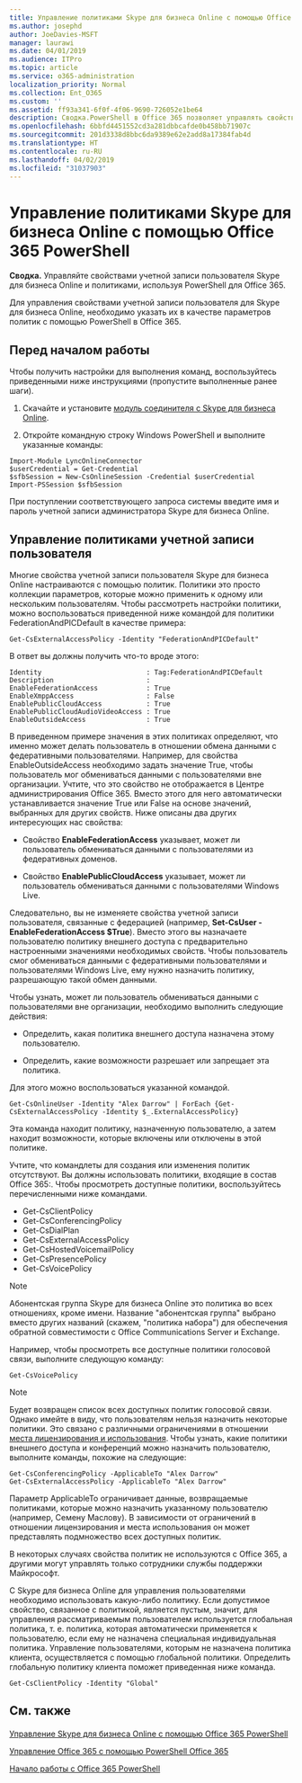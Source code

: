 ```yaml
---
title: Управление политиками Skype для бизнеса Online с помощью Office 365 PowerShell
ms.author: josephd
author: JoeDavies-MSFT
manager: laurawi
ms.date: 04/01/2019
ms.audience: ITPro
ms.topic: article
ms.service: o365-administration
localization_priority: Normal
ms.collection: Ent_O365
ms.custom: ''
ms.assetid: ff93a341-6f0f-4f06-9690-726052e1be64
description: Сводка.PowerShell в Office 365 позволяет управлять свойствами учетной записи пользователя Skype для бизнеса Online с политиками.
ms.openlocfilehash: 6bbfd4451552cd3a281dbbcafde0b458bb71907c
ms.sourcegitcommit: 201d3338d8bbc6da9389e62e2add8a17384fab4d
ms.translationtype: HT
ms.contentlocale: ru-RU
ms.lasthandoff: 04/02/2019
ms.locfileid: "31037903"
---
```

# <a name="manage-skype-for-business-online-policies-with-office-365-powershell"></a>Управление политиками Skype для бизнеса Online с помощью Office 365 PowerShell

 **Сводка.** Управляйте свойствами учетной записи пользователя Skype для бизнеса Online и политиками, используя PowerShell для Office 365.
  
Для управления свойствами учетной записи пользователя для Skype для бизнеса Online, необходимо указать их в качестве параметров политик с помощью PowerShell в Office 365.
  
## <a name="before-you-begin"></a>Перед началом работы

Чтобы получить настройки для выполнения команд, воспользуйтесь приведенными ниже инструкциями (пропустите выполненные ранее шаги).
  
1. Скачайте и установите [ модуль соединителя с Skype для бизнеса Online](https://www.microsoft.com/download/details.aspx?id=39366).
    
2. Откройте командную строку Windows PowerShell и выполните указанные команды: 
    
```
Import-Module LyncOnlineConnector
$userCredential = Get-Credential
$sfbSession = New-CsOnlineSession -Credential $userCredential
Import-PSSession $sfbSession
  ```

При поступлении соответствующего запроса системы введите имя и пароль учетной записи администратора Skype для бизнеса Online.
    
## <a name="manage-user-account-policies"></a>Управление политиками учетной записи пользователя

Многие свойства учетной записи пользователя Skype для бизнеса Online настраиваются с помощью политик. Политики  это просто коллекции параметров, которые можно применить к одному или нескольким пользователям. Чтобы рассмотреть настройки политики, можно воспользоваться приведенной ниже командой для политики FederationAndPICDefault в качестве примера:
  
```
Get-CsExternalAccessPolicy -Identity "FederationAndPICDefault"
```

В ответ вы должны получить что-то вроде этого:
  
```
Identity                          : Tag:FederationAndPICDefault
Description                       :
EnableFederationAccess            : True
EnableXmppAccess                  : False
EnablePublicCloudAccess           : True
EnablePublicCloudAudioVideoAccess : True
EnableOutsideAccess               : True
```

В приведенном примере значения в этих политиках определяют, что именно может делать пользователь в отношении обмена данными с федеративными пользователями. Например, для свойства EnableOutsideAccess необходимо задать значение True, чтобы пользователь мог обмениваться данными с пользователями вне организации. Учтите, что это свойство не отображается в Центре администрирования Office 365. Вместо этого для него автоматически устанавливается значение True или False на основе значений, выбранных для других свойств. Ниже описаны два других интересующих нас свойства:
  
- Свойство **EnableFederationAccess** указывает, может ли пользователь обмениваться данными с пользователями из федеративных доменов.
    
- Свойство **EnablePublicCloudAccess** указывает, может ли пользователь обмениваться данными с пользователями Windows Live.
    
Следовательно, вы не изменяете свойства учетной записи пользователя, связанные с федерацией (например, **Set-CsUser -EnableFederationAccess $True**). Вместо этого вы назначаете пользователю политику внешнего доступа с предварительно настроенными значениями необходимых свойств. Чтобы пользователь смог обмениваться данными с федеративными пользователями и пользователями Windows Live, ему нужно назначить политику, разрешающую такой обмен данными.
  
Чтобы узнать, может ли пользователь обмениваться данными с пользователями вне организации, необходимо выполнить следующие действия:
  
- Определить, какая политика внешнего доступа назначена этому пользователю.
    
- Определить, какие возможности разрешает или запрещает эта политика.
    
Для этого можно воспользоваться указанной командой.
  
```
Get-CsOnlineUser -Identity "Alex Darrow" | ForEach {Get-CsExternalAccessPolicy -Identity $_.ExternalAccessPolicy}
```

Эта команда находит политику, назначенную пользователю, а затем находит возможности, которые включены или отключены в этой политике.
  
Учтите, что командлеты для создания или изменения политик отсутствуют. Вы должны использовать политики, входящие в состав Office 365:. Чтобы просмотреть доступные политики, воспользуйтесь перечисленными ниже командами.
  
- Get-CsClientPolicy       
- Get-CsConferencingPolicy        
- Get-CsDialPlan            
- Get-CsExternalAccessPolicy                         
- Get-CsHostedVoicemailPolicy                        
- Get-CsPresencePolicy                               
- Get-CsVoicePolicy                                  

> [!NOTE]
> Абонентская группа Skype для бизнеса Online  это политика во всех отношениях, кроме имени. Название "абонентская группа" выбрано вместо других названий (скажем, "политика набора") для обеспечения обратной совместимости с Office Communications Server и Exchange. 
  
Например, чтобы просмотреть все доступные политики голосовой связи, выполните следующую команду:
  
```
Get-CsVoicePolicy
```

> [!NOTE]
> Будет возвращен список всех доступных политик голосовой связи. Однако имейте в виду, что пользователям нельзя назначить некоторые политики. Это связано с различными ограничениями в отношении [места лицензирования и использования](https://msdn.microsoft.com/ru-RU/library/azure/dn194136.aspx). Чтобы узнать, какие политики внешнего доступа и конференций можно назначить пользователю, выполните команды, похожие на следующие: 

```
Get-CsConferencingPolicy -ApplicableTo "Alex Darrow"
Get-CsExternalAccessPolicy -ApplicableTo "Alex Darrow"
```

Параметр ApplicableTo ограничивает данные, возвращаемые политиками, которые можно назначить указанному пользователю (например, Семену Маслову). В зависимости от ограничений в отношении лицензирования и места использования он может представлять подмножество всех доступных политик. 
  
В некоторых случаях свойства политик не используются с Office 365, а другими могут управлять только сотрудники службы поддержки Майкрософт. 
  
С Skype для бизнеса Online для управления пользователями необходимо использовать какую-либо политику. Если допустимое свойство, связанное с политикой, является пустым, значит, для управления рассматриваемым пользователем используется глобальная политика, т. е. политика, которая автоматически применяется к пользователю, если ему не назначена специальная индивидуальная политика. Управление пользователями, которым не назначена политика клиента, осуществляется с помощью глобальной политики. Определить глобальную политику клиента поможет приведенная ниже команда.
  
```
Get-CsClientPolicy -Identity "Global"
```

## <a name="see-also"></a>См. также

#### 

[Управление Skype для бизнеса Online с помощью Office 365 PowerShell](manage-skype-for-business-online-with-office-365-powershell.md)
  
[Управление Office 365 с помощью PowerShell Office 365](manage-office-365-with-office-365-powershell.md)
  
[Начало работы с Office 365 PowerShell](getting-started-with-office-365-powershell.md)

